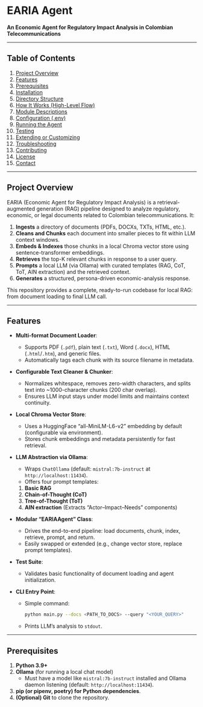 # EARIA Agent

**An Economic Agent for Regulatory Impact Analysis in Colombian Telecommunications**

---

## Table of Contents

1. [Project Overview](#project-overview)  
2. [Features](#features)  
3. [Prerequisites](#prerequisites)  
4. [Installation](#installation)  
5. [Directory Structure](#directory-structure)  
6. [How It Works (High-Level Flow)](#how-it-works-high-level-flow)  
7. [Module Descriptions](#module-descriptions)  
8. [Configuration (.env)](#configuration-env)  
9. [Running the Agent](#running-the-agent)  
10. [Testing](#testing)  
11. [Extending or Customizing](#extending-or-customizing)  
12. [Troubleshooting](#troubleshooting)  
13. [Contributing](#contributing)  
14. [License](#license)  
15. [Contact](#contact)

---

## Project Overview

EARIA (Economic Agent for Regulatory Impact Analysis) is a retrieval-augmented generation (RAG) pipeline designed to analyze regulatory, economic, or legal documents related to Colombian telecommunications. It:

1. **Ingests** a directory of documents (PDFs, DOCXs, TXTs, HTML, etc.).  
2. **Cleans and Chunks** each document into smaller pieces to fit within LLM context windows.  
3. **Embeds & Indexes** those chunks in a local Chroma vector store using sentence-transformer embeddings.  
4. **Retrieves** the top-K relevant chunks in response to a user query.  
5. **Prompts** a local LLM (via Ollama) with curated templates (RAG, CoT, ToT, AIN extraction) and the retrieved context.  
6. **Generates** a structured, persona-driven economic-analysis response.

This repository provides a complete, ready-to-run codebase for local RAG: from document loading to final LLM call.

---

## Features

- **Multi-format Document Loader**:  
  - Supports PDF (`.pdf`), plain text (`.txt`), Word (`.docx`), HTML (`.html`/`.htm`), and generic files.  
  - Automatically tags each chunk with its source filename in metadata.

- **Configurable Text Cleaner & Chunker**:  
  - Normalizes whitespace, removes zero-width characters, and splits text into ~1000-character chunks (200 char overlap).  
  - Ensures LLM input stays under model limits and maintains context continuity.

- **Local Chroma Vector Store**:  
  - Uses a HuggingFace “all-MiniLM-L6-v2” embedding by default (configurable via environment).  
  - Stores chunk embeddings and metadata persistently for fast retrieval.

- **LLM Abstraction via Ollama**:  
  - Wraps `ChatOllama` (default: `mistral:7b-instruct` at `http://localhost:11434`).  
  - Offers four prompt templates:
  1. **Basic RAG**  
  2. **Chain-of-Thought (CoT)**  
  3. **Tree-of-Thought (ToT)**  
  4. **AIN extraction** (Extracts “Actor–Impact–Needs” components)

- **Modular “EARIAAgent” Class**:  
  - Drives the end-to-end pipeline: load documents, chunk, index, retrieve, prompt, and return.  
  - Easily swapped or extended (e.g., change vector store, replace prompt templates).

- **Test Suite**:  
  - Validates basic functionality of document loading and agent initialization.  

- **CLI Entry Point**:  
  - Simple command:  
    ```bash
    python main.py --docs <PATH_TO_DOCS> --query "<YOUR_QUERY>"
    ```
  - Prints LLM’s analysis to `stdout`.

---

## Prerequisites

1. **Python 3.9+**  
2. **Ollama** (for running a local chat model)  
   - Must have a model like `mistral:7b-instruct` installed and Ollama daemon listening (default: `http://localhost:11434`).  
3. **pip (or pipenv, poetry) for Python dependencies**.  
4. **(Optional) Git** to clone the repository.
